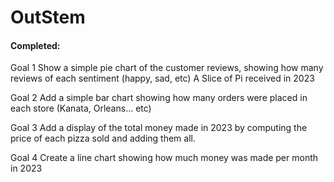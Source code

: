 # OutStem

#### Completed:

Goal 1
Show a simple pie chart of the customer reviews, showing how many reviews of each sentiment (happy, sad, etc) A Slice of Pi received in 2023

Goal 2
Add a simple bar chart showing how many orders were placed in each store (Kanata, Orleans... etc)

Goal 3
Add a display of the total money made in 2023 by computing the price of each pizza sold and adding them all.

Goal 4
Create a line chart showing how much money was made per month in 2023  

